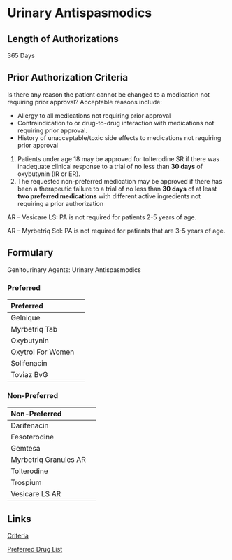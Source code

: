 # Urinary Antispasmodics

## Length of Authorizations

365 Days

## Prior Authorization Criteria

Is there any reason the patient cannot be changed to a medication not requiring prior approval? Acceptable reasons include:

-   Allergy to all medications not requiring prior approval
-   Contraindication to or drug-to-drug interaction with medications not requiring prior approval.
-   History of unacceptable/toxic side effects to medications not requiring prior approval
1.  Patients under age 18 may be approved for tolterodine SR if there was inadequate clinical response to a trial of no less than **30 days** of oxybutynin (IR or ER).
2.  The requested non-preferred medication may be approved if there has been a therapeutic failure to a trial of no less than **30 days** of at least **two preferred medications** with different active ingredients not requiring a prior authorization

AR – Vesicare LS: PA is not required for patients 2-5 years of age.

AR – Myrbetriq Sol: PA is not required for patients that are 3-5 years of age.

## Formulary

Genitourinary Agents: Urinary Antispasmodics

### Preferred

| Preferred         |      |
| :---------------- | ---: |
| Gelnique          |      |
| Myrbetriq Tab     |      |
| Oxybutynin        |      |
| Oxytrol For Women |      |
| Solifenacin       |      |
| Toviaz BvG        |      |

### Non-Preferred

| Non-Preferred         |      |
| :-------------------- | ---: |
| Darifenacin           |      |
| Fesoterodine          |      |
| Gemtesa               |      |
| Myrbetriq Granules AR |      |
| Tolterodine           |      |
| Trospium              |      |
| Vesicare LS AR        |      |

## Links

[Criteria](https://pharmacy.medicaid.ohio.gov/sites/default/files/20220415_UPDL_Criteria_FINAL_.pdf#page=68)

[Preferred Drug List](https://pharmacy.medicaid.ohio.gov/sites/default/files/20220701_UPDL_FINAL.pdf#page=24)